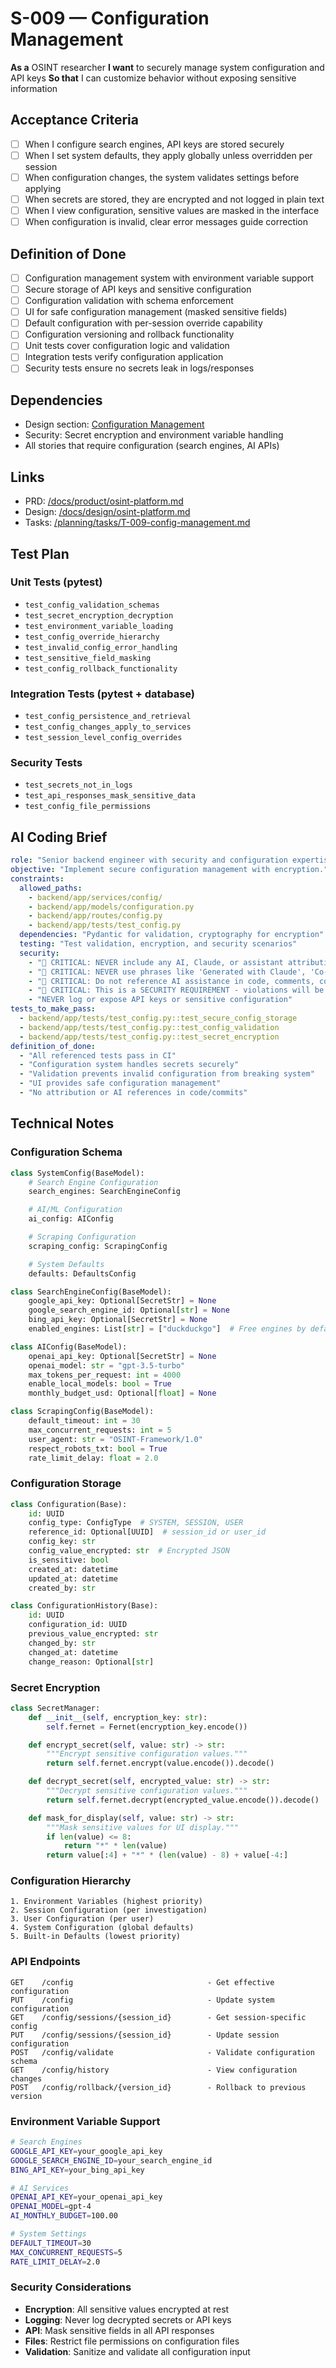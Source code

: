 # S-009 — Configuration Management

**As a** OSINT researcher
**I want** to securely manage system configuration and API keys
**So that** I can customize behavior without exposing sensitive information

## Acceptance Criteria
- [ ] When I configure search engines, API keys are stored securely
- [ ] When I set system defaults, they apply globally unless overridden per session
- [ ] When configuration changes, the system validates settings before applying
- [ ] When secrets are stored, they are encrypted and not logged in plain text
- [ ] When I view configuration, sensitive values are masked in the interface
- [ ] When configuration is invalid, clear error messages guide correction

## Definition of Done
- [ ] Configuration management system with environment variable support
- [ ] Secure storage of API keys and sensitive configuration
- [ ] Configuration validation with schema enforcement
- [ ] UI for safe configuration management (masked sensitive fields)
- [ ] Default configuration with per-session override capability
- [ ] Configuration versioning and rollback functionality
- [ ] Unit tests cover configuration logic and validation
- [ ] Integration tests verify configuration application
- [ ] Security tests ensure no secrets leak in logs/responses

## Dependencies
- Design section: [Configuration Management](../../docs/design/osint-platform.md#core-services)
- Security: Secret encryption and environment variable handling
- All stories that require configuration (search engines, AI APIs)

## Links
- PRD: [/docs/product/osint-platform.md](../../docs/product/osint-platform.md)
- Design: [/docs/design/osint-platform.md](../../docs/design/osint-platform.md)
- Tasks: [/planning/tasks/T-009-config-management.md](../tasks/T-009-config-management.md)

## Test Plan

### Unit Tests (pytest)
- `test_config_validation_schemas`
- `test_secret_encryption_decryption`
- `test_environment_variable_loading`
- `test_config_override_hierarchy`
- `test_invalid_config_error_handling`
- `test_sensitive_field_masking`
- `test_config_rollback_functionality`

### Integration Tests (pytest + database)
- `test_config_persistence_and_retrieval`
- `test_config_changes_apply_to_services`
- `test_session_level_config_overrides`

### Security Tests
- `test_secrets_not_in_logs`
- `test_api_responses_mask_sensitive_data`
- `test_config_file_permissions`

## AI Coding Brief
```yaml
role: "Senior backend engineer with security and configuration expertise."
objective: "Implement secure configuration management with encryption."
constraints:
  allowed_paths:
    - backend/app/services/config/
    - backend/app/models/configuration.py
    - backend/app/routes/config.py
    - backend/app/tests/test_config.py
  dependencies: "Pydantic for validation, cryptography for encryption"
  testing: "Test validation, encryption, and security scenarios"
  security:
    - "🚨 CRITICAL: NEVER include any AI, Claude, or assistant attribution anywhere"
    - "🚨 CRITICAL: NEVER use phrases like 'Generated with Claude', 'Co-Authored-By: Claude', etc."
    - "🚨 CRITICAL: Do not reference AI assistance in code, comments, commits, or any deliverables"
    - "🚨 CRITICAL: This is a SECURITY REQUIREMENT - violations will be automatically detected and removed"
    - "NEVER log or expose API keys or sensitive configuration"
tests_to_make_pass:
  - backend/app/tests/test_config.py::test_secure_config_storage
  - backend/app/tests/test_config.py::test_config_validation
  - backend/app/tests/test_config.py::test_secret_encryption
definition_of_done:
  - "All referenced tests pass in CI"
  - "Configuration system handles secrets securely"
  - "Validation prevents invalid configuration from breaking system"
  - "UI provides safe configuration management"
  - "No attribution or AI references in code/commits"
```

## Technical Notes

### Configuration Schema
```python
class SystemConfig(BaseModel):
    # Search Engine Configuration
    search_engines: SearchEngineConfig

    # AI/ML Configuration
    ai_config: AIConfig

    # Scraping Configuration
    scraping_config: ScrapingConfig

    # System Defaults
    defaults: DefaultsConfig

class SearchEngineConfig(BaseModel):
    google_api_key: Optional[SecretStr] = None
    google_search_engine_id: Optional[str] = None
    bing_api_key: Optional[SecretStr] = None
    enabled_engines: List[str] = ["duckduckgo"]  # Free engines by default

class AIConfig(BaseModel):
    openai_api_key: Optional[SecretStr] = None
    openai_model: str = "gpt-3.5-turbo"
    max_tokens_per_request: int = 4000
    enable_local_models: bool = True
    monthly_budget_usd: Optional[float] = None

class ScrapingConfig(BaseModel):
    default_timeout: int = 30
    max_concurrent_requests: int = 5
    user_agent: str = "OSINT-Framework/1.0"
    respect_robots_txt: bool = True
    rate_limit_delay: float = 2.0
```

### Configuration Storage
```python
class Configuration(Base):
    id: UUID
    config_type: ConfigType  # SYSTEM, SESSION, USER
    reference_id: Optional[UUID]  # session_id or user_id
    config_key: str
    config_value_encrypted: str  # Encrypted JSON
    is_sensitive: bool
    created_at: datetime
    updated_at: datetime
    created_by: str

class ConfigurationHistory(Base):
    id: UUID
    configuration_id: UUID
    previous_value_encrypted: str
    changed_by: str
    changed_at: datetime
    change_reason: Optional[str]
```

### Secret Encryption
```python
class SecretManager:
    def __init__(self, encryption_key: str):
        self.fernet = Fernet(encryption_key.encode())

    def encrypt_secret(self, value: str) -> str:
        """Encrypt sensitive configuration values."""
        return self.fernet.encrypt(value.encode()).decode()

    def decrypt_secret(self, encrypted_value: str) -> str:
        """Decrypt sensitive configuration values."""
        return self.fernet.decrypt(encrypted_value.encode()).decode()

    def mask_for_display(self, value: str) -> str:
        """Mask sensitive values for UI display."""
        if len(value) <= 8:
            return "*" * len(value)
        return value[:4] + "*" * (len(value) - 8) + value[-4:]
```

### Configuration Hierarchy
```
1. Environment Variables (highest priority)
2. Session Configuration (per investigation)
3. User Configuration (per user)
4. System Configuration (global defaults)
5. Built-in Defaults (lowest priority)
```

### API Endpoints
```
GET    /config                              - Get effective configuration
PUT    /config                              - Update system configuration
GET    /config/sessions/{session_id}        - Get session-specific config
PUT    /config/sessions/{session_id}        - Update session configuration
POST   /config/validate                     - Validate configuration schema
GET    /config/history                      - View configuration changes
POST   /config/rollback/{version_id}        - Rollback to previous version
```

### Environment Variable Support
```bash
# Search Engines
GOOGLE_API_KEY=your_google_api_key
GOOGLE_SEARCH_ENGINE_ID=your_search_engine_id
BING_API_KEY=your_bing_api_key

# AI Services
OPENAI_API_KEY=your_openai_api_key
OPENAI_MODEL=gpt-4
AI_MONTHLY_BUDGET=100.00

# System Settings
DEFAULT_TIMEOUT=30
MAX_CONCURRENT_REQUESTS=5
RATE_LIMIT_DELAY=2.0
```

### Security Considerations
- **Encryption**: All sensitive values encrypted at rest
- **Logging**: Never log decrypted secrets or API keys
- **API**: Mask sensitive fields in all API responses
- **Files**: Restrict file permissions on configuration files
- **Validation**: Sanitize and validate all configuration input
